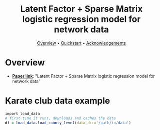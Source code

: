 <h1 align="center"> Latent Factor + Sparse Matrix logistic regression model for network data </h1>

<p align="center">
  <a href="#overview">Overview</a> •
  <a href="#quickstart-with-the-data--models">Quickstart</a> •
  <a href="#acknowledgements">Acknowledgements</a> 
</p>

# Overview
- **[Paper link](https://arxiv.org/abs/1912.00524)**: "Latent Factor + Sparse Matrix logistic regression model for network data"

# Karate club data example

```R
import load_data
# first time it runs, downloads and caches the data
df = load_data.load_county_level(data_dir='/path/to/data') 
```
